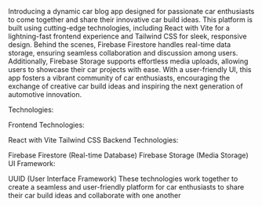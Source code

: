Introducing a dynamic car blog app designed for passionate car enthusiasts to come together and share their innovative car build ideas. This platform is built using cutting-edge technologies, including React with Vite for a lightning-fast frontend experience and Tailwind CSS for sleek, responsive design. Behind the scenes, Firebase Firestore handles real-time data storage, ensuring seamless collaboration and discussion among users. Additionally, Firebase Storage supports effortless media uploads, allowing users to showcase their car projects with ease. With a user-friendly UI, this app fosters a vibrant community of car enthusiasts, encouraging the exchange of creative car build ideas and inspiring the next generation of automotive innovation.

Technologies:

Frontend Technologies:

React with Vite
Tailwind CSS
Backend Technologies:

Firebase Firestore (Real-time Database)
Firebase Storage (Media Storage)
UI Framework:

UUID (User Interface Framework)
These technologies work together to create a seamless and user-friendly platform for car enthusiasts to share their car build ideas and collaborate with one another

